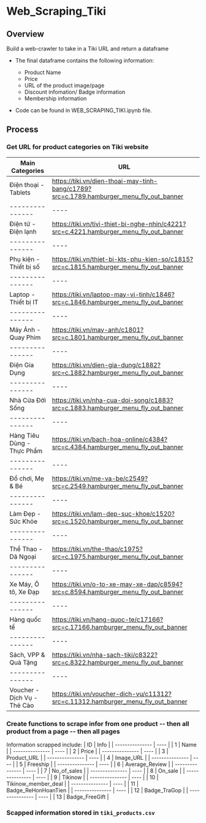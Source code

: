 # Web_Scraping_Tiki
## **Overview**

Build a web-crawler to take in a Tiki URL and return a dataframe
- The final dataframe contains the following information:
  - Product Name
  - Price
  - URL of the product image/page
  - Discount infomation/ Badge information
  - Membership information

- Code can be found in WEB_SCRAPING_TIKI.ipynb file.

## **Process**
### Get URL for product categories on Tiki website
| Main Categories | URL |
| --------------- | ---- |
| Điện thoại - Tablets | https://tiki.vn/dien-thoai-may-tinh-bang/c1789?src=c.1789.hamburger_menu_fly_out_banner |
| --------------- | ---- |
| Điện tử - Điện lạnh | https://tiki.vn/tivi-thiet-bi-nghe-nhin/c4221?src=c.4221.hamburger_menu_fly_out_banner |
| --------------- | ---- |
| Phụ kiện - Thiết bị số | https://tiki.vn/thiet-bi-kts-phu-kien-so/c1815?src=c.1815.hamburger_menu_fly_out_banner |
| --------------- | ---- |
| Laptop - Thiết bị IT | https://tiki.vn/laptop-may-vi-tinh/c1846?src=c.1846.hamburger_menu_fly_out_banner |
| --------------- | ---- |
| Máy Ảnh - Quay Phim | https://tiki.vn/may-anh/c1801?src=c.1801.hamburger_menu_fly_out_banner |
| --------------- | ---- |
| Điện Gia Dụng | https://tiki.vn/dien-gia-dung/c1882?src=c.1882.hamburger_menu_fly_out_banner |
| --------------- | ---- |
| Nhà Cửa Đời Sống | https://tiki.vn/nha-cua-doi-song/c1883?src=c.1883.hamburger_menu_fly_out_banner |
| --------------- | ---- |
| Hàng Tiêu Dùng - Thực Phẩm | https://tiki.vn/bach-hoa-online/c4384?src=c.4384.hamburger_menu_fly_out_banner |
| --------------- | ---- |
| Đồ chơi, Mẹ & Bé | https://tiki.vn/me-va-be/c2549?src=c.2549.hamburger_menu_fly_out_banner |
| --------------- | ---- |
| Làm Đẹp - Sức Khỏe | https://tiki.vn/lam-dep-suc-khoe/c1520?src=c.1520.hamburger_menu_fly_out_banner |
| --------------- | ---- |
| Thể Thao - Dã Ngoại | https://tiki.vn/the-thao/c1975?src=c.1975.hamburger_menu_fly_out_banner |
| --------------- | ---- |
| Xe Máy, Ô tô, Xe Đạp | https://tiki.vn/o-to-xe-may-xe-dap/c8594?src=c.8594.hamburger_menu_fly_out_banner |
| --------------- | ---- |
| Hàng quốc tế | https://tiki.vn/hang-quoc-te/c17166?src=c.17166.hamburger_menu_fly_out_banner |
| --------------- | ---- |
| Sách, VPP & Quà Tặng | https://tiki.vn/nha-sach-tiki/c8322?src=c.8322.hamburger_menu_fly_out_banner |
| --------------- | ---- |
| Voucher - Dịch Vụ - Thẻ Cào | https://tiki.vn/voucher-dich-vu/c11312?src=c.11312.hamburger_menu_fly_out_banner |

### Create functions to scrape infor from one product -- then all product from a page -- then all pages
Information scrapped include:
| ID | Info |
| --------------- | ---- |
| 1 | Name |
| --------------- | ---- |
| 2 | Price |
| --------------- | ---- |
| 3 | Product_URL |
| --------------- | ---- |
| 4 | Image_URL |
| --------------- | ---- |
| 5 | Freeship |
| --------------- | ---- |
| 6 | Average_Review |
| --------------- | ---- |
| 7 | No_of_sales |
| --------------- | ---- |
| 8 | On_sale |
| --------------- | ---- |
| 9 | Tikinow |
| --------------- | ---- |
| 10 | Tikinow_member_deal |
| --------------- | ---- |
| 11 | Badge_ReHonHoanTien |
| --------------- | ---- |
| 12 | Badge_TraGop |
| --------------- | ---- |
| 13 | Badge_FreeGift |

### Scapped information stored in `tiki_products.csv`
